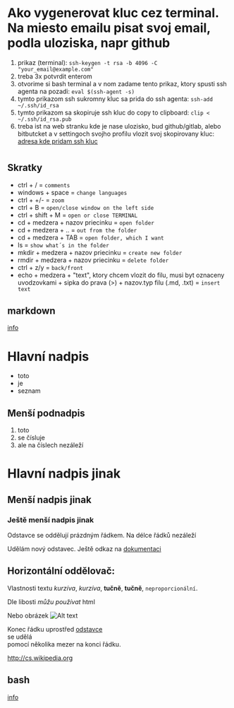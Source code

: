 # Ako vygenerovat kluc cez terminal. Na miesto emailu pisat svoj email, podla uloziska, napr github 
1. prikaz (terminal): `ssh-keygen -t rsa -b 4096 -C "your_email@example.com"`
2. treba 3x potvrdit enterom  <br>
3. otvorime si bash terminal a v nom zadame tento prikaz, ktory spusti ssh agenta na pozadi: `eval $(ssh-agent -s)`
4. tymto prikazom ssh sukromny kluc sa prida do ssh agenta: `ssh-add ~/.ssh/id_rsa`<!-- > v bashi -->
5. tymto prikazom sa skopiruje ssh kluc do copy to clipboard: `clip < ~/.ssh/id_rsa.pub`<!-- > v bashi, dam ctrl+v -->
6. treba ist na web stranku kde je nase ulozisko, bud github/gitlab, alebo bitbutcket a v settingoch svojho profilu vlozit svoj skopirovany kluc: [adresa kde pridam ssh kluc](https://github.com/settings/keys) <br>
#
## Skratky <br>
* ctrl + / = `comments`
* windows + space = `change languages`
* ctrl + +/- = `zoom`
* ctrl + B = `open/close window on the left side`
* ctrl + shift + M = `open or close TERMINAL`
* cd + medzera + nazov priecinku = `open folder` <!-- v terminale iba v danom priecinku: cd ./Fico je kkt -->
* cd + medzera + .. = `out from the folder`
* cd + medzera + TAB = `open folder, which I want`
* ls = `show what´s in the folder`
* mkdir + medzera + nazov priecinku = `create new folder`
* rmdir + medzera + nazov priecinku = `delete folder`
* ctrl + z/y = `back/front`
* echo + medzera + "text", ktory chcem vlozit do filu, musi byt oznaceny uvodzovkami + sipka do prava (>) + nazov.typ filu (.md, .txt) = `insert text`

## markdown
[info](https://cs.wikipedia.org/wiki/Markdown?fbclid=IwAR1NQRssgvX1-xJSZG8HNADYcqovBGpcd_3b__DZg6HJ2QXeUcONkyAJtBg)

Hlavní nadpis <br>
==========
<!-- hviezdicka pred textm prida odsek -->
* toto
* je
* seznam

Menší podnadpis
---------------

1. toto 
2. se čísluje
1. ale na číslech nezáleží

# Hlavní nadpis jinak

## Menší nadpis jinak

### Ještě menší nadpis jinak

Odstavce se oddělují
prázdným řádkem. Na délce řádků nezáleží

Udělám nový odstavec. Ještě odkaz na 
[dokumentaci](http://daringfireball.net/projects/markdown/syntax)

Horizontální oddělovač:
---

Vlastnosti textu _kurzíva_, *kurzíva*, __tučně__, **tučně**, `neproporcionální`.

<p>Dle libosti <em>můžu používat</em> html</p>

Nebo obrázek 
![Alt text](https://commons.wikimedia.org/wiki/File:Markdown-mark.svg)

[odstavec]: http://cs.wikipedia.org/wiki/odstavec

Konec řádku uprostřed [odstavce][odstavec]      
se udělá  
pomocí několika mezer na konci řádku.

<http://cs.wikipedia.org>


## bash
[info](https://sk.wikipedia.org/wiki/Bash?fbclid=IwAR33XvqNdXTsIYB2elGVcG8AC2kCpe7eKKSMXQ8N37D4_qxi9Udx1rnMIik)

<!-- ? PRE LUKASA!!! -->
